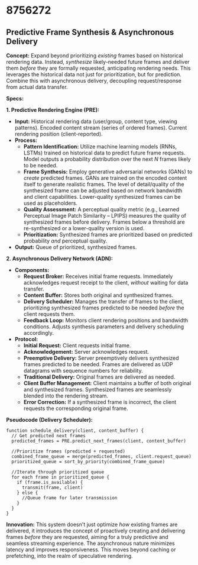 # 8756272

## Predictive Frame Synthesis & Asynchronous Delivery

**Concept:** Expand beyond prioritizing *existing* frames based on historical rendering data. Instead, *synthesize* likely-needed future frames and deliver them *before* they are formally requested, anticipating rendering needs. This leverages the historical data not just for prioritization, but for prediction.  Combine this with asynchronous delivery, decoupling request/response from actual data transfer.

**Specs:**

**1. Predictive Rendering Engine (PRE):**

*   **Input:** Historical rendering data (user/group, content type, viewing patterns).  Encoded content stream (series of ordered frames). Current rendering position (client-reported).
*   **Process:**
    *   **Pattern Identification:**  Utilize machine learning models (RNNs, LSTMs) trained on historical data to predict future frame requests.  Model outputs a probability distribution over the next *N* frames likely to be needed.
    *   **Frame Synthesis:**  Employ generative adversarial networks (GANs) to *create* predicted frames.  GANs are trained on the encoded content itself to generate realistic frames. The level of detail/quality of the synthesized frame can be adjusted based on network bandwidth and client capabilities.  Lower-quality synthesized frames can be used as placeholders.
    *   **Quality Assessment:** A perceptual quality metric (e.g., Learned Perceptual Image Patch Similarity – LPIPS) measures the quality of synthesized frames before delivery. Frames below a threshold are re-synthesized or a lower-quality version is used.
    *   **Prioritization:** Synthesized frames are prioritized based on predicted probability *and* perceptual quality.
*   **Output:** Queue of prioritized, synthesized frames.

**2. Asynchronous Delivery Network (ADN):**

*   **Components:**
    *   **Request Broker:** Receives initial frame requests.  Immediately acknowledges request receipt to the client, *without* waiting for data transfer.
    *   **Content Buffer:** Stores both original and synthesized frames.
    *   **Delivery Scheduler:**  Manages the transfer of frames to the client, prioritizing synthesized frames predicted to be needed *before* the client requests them.
    *   **Feedback Loop:** Monitors client rendering positions and bandwidth conditions.  Adjusts synthesis parameters and delivery scheduling accordingly.
*   **Protocol:**
    *   **Initial Request:** Client requests initial frame.
    *   **Acknowledgement:** Server acknowledges request.
    *   **Preemptive Delivery:** Server preemptively delivers synthesized frames predicted to be needed. Frames are delivered as UDP datagrams with sequence numbers for reliability.
    *   **Traditional Delivery:**  Original frames are delivered as needed.
    *   **Client Buffer Management:** Client maintains a buffer of both original and synthesized frames. Synthesized frames are seamlessly blended into the rendering stream.
    *   **Error Correction:**  If a synthesized frame is incorrect, the client requests the corresponding original frame.

**Pseudocode (Delivery Scheduler):**

```
function schedule_delivery(client, content_buffer) {
  // Get predicted next frames
  predicted_frames = PRE.predict_next_frames(client, content_buffer)

  //Prioritize frames (predicted + requested)
  combined_frame_queue = merge(predicted_frames, client.request_queue)
  prioritized_queue = sort_by_priority(combined_frame_queue)

  //Iterate through prioritized queue
  for each frame in prioritized_queue {
    if (frame.is_available) {
      transmit(frame, client)
    } else {
      //Queue frame for later transmission
    }
  }
}
```

**Innovation:** This system doesn't just optimize *how* existing frames are delivered, it introduces the concept of proactively creating and delivering frames *before* they are requested, aiming for a truly predictive and seamless streaming experience.  The asynchronous nature minimizes latency and improves responsiveness. This moves beyond caching or prefetching, into the realm of speculative rendering.